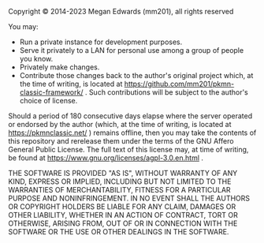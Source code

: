 Copyright © 2014-2023 Megan Edwards (mm201), all rights reserved

You may:
* Run a private instance for development purposes.
* Serve it privately to a LAN for personal use among a group of people you know.
* Privately make changes.
* Contribute those changes back to the author's original project which, at the
time of writing, is located at https://github.com/mm201/pkmn-classic-framework/
. Such contributions will be subject to the author's choice of license.

Should a period of 180 consecutive days elapse where the server operated or
endorsed by the author (which, at the time of writing, is located at
https://pkmnclassic.net/ ) remains offline, then you may take the contents of
this repository and rerelease them under the terms of the GNU Affero General
Public License. The full text of this license may, at time of writing, be found
at https://www.gnu.org/licenses/agpl-3.0.en.html .

THE SOFTWARE IS PROVIDED "AS IS", WITHOUT WARRANTY OF ANY KIND, EXPRESS OR
IMPLIED, INCLUDING BUT NOT LIMITED TO THE WARRANTIES OF MERCHANTABILITY,
FITNESS FOR A PARTICULAR PURPOSE AND NONINFRINGEMENT. IN NO EVENT SHALL THE
AUTHORS OR COPYRIGHT HOLDERS BE LIABLE FOR ANY CLAIM, DAMAGES OR OTHER
LIABILITY, WHETHER IN AN ACTION OF CONTRACT, TORT OR OTHERWISE, ARISING FROM,
OUT OF OR IN CONNECTION WITH THE SOFTWARE OR THE USE OR OTHER DEALINGS IN THE
SOFTWARE.
